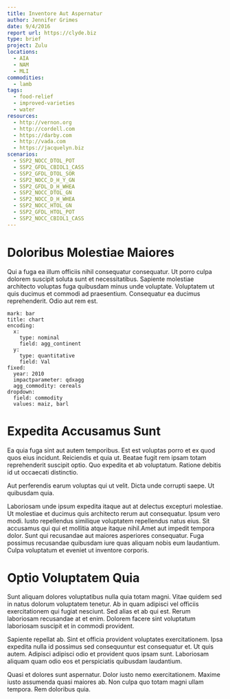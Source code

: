 ```yaml
---
title: Inventore Aut Aspernatur
author: Jennifer Grimes
date: 9/4/2016
report url: https://clyde.biz
type: brief
project: Zulu
locations:
  - AIA
  - NAM
  - MLI
commodities:
  - lamb
tags:
  - food-relief
  - improved-varieties
  - water
resources:
  - http://vernon.org
  - http://cordell.com
  - https://darby.com
  - http://vada.com
  - https://jacquelyn.biz
scenarios:
  - SSP2_NOCC_DTOL_POT
  - SSP2_GFDL_CBIOL1_CASS
  - SSP2_GFDL_DTOL_SOR
  - SSP2_NOCC_D_H_Y_GN
  - SSP2_GFDL_D_H_WHEA
  - SSP2_NOCC_DTOL_GN
  - SSP2_NOCC_D_H_WHEA
  - SSP2_NOCC_HTOL_GN
  - SSP2_GFDL_HTOL_POT
  - SSP2_NOCC_CBIOL1_CASS
---
```

# Doloribus Molestiae Maiores
Qui a fuga ea illum officiis nihil consequatur consequatur. Ut porro culpa dolorem suscipit soluta sunt et necessitatibus. Sapiente molestiae architecto voluptas fuga quibusdam minus unde voluptate. Voluptatem ut quis ducimus et commodi ad praesentium. Consequatur ea ducimus reprehenderit. Odio aut rem est.

```vis
mark: bar
title: chart
encoding:
  x:
    type: nominal
    field: agg_continent
  y:
    type: quantitative
    field: Val
fixed:
  year: 2010
  impactparameter: qdxagg
  agg_commodity: cereals
dropdown:
  field: commodity
  values: maiz, barl
```

# Expedita Accusamus Sunt
Ea quia fuga sint aut autem temporibus. Est est voluptas porro et ex quod quos eius incidunt. Reiciendis et quia ut. Beatae fugit rem ipsam totam reprehenderit suscipit optio. Quo expedita et ab voluptatum. Ratione debitis id ut occaecati distinctio.
 Aut perferendis earum voluptas qui ut velit. Dicta unde corrupti saepe. Ut quibusdam quia.
 Laboriosam unde ipsum expedita itaque aut at delectus excepturi molestiae. Ut molestiae et ducimus quis architecto rerum aut consequatur. Ipsum vero modi. Iusto repellendus similique voluptatem repellendus natus eius. Sit accusamus qui qui et mollitia atque itaque nihil.Amet aut impedit tempora dolor. Sunt qui recusandae aut maiores asperiores consequatur. Fuga possimus recusandae quibusdam iure quas aliquam nobis eum laudantium. Culpa voluptatum et eveniet ut inventore corporis.

# Optio Voluptatem Quia
Sunt aliquam dolores voluptatibus nulla quia totam magni. Vitae quidem sed in natus dolorum voluptatem tenetur. Ab in quam adipisci vel officiis exercitationem qui fugiat nesciunt. Sed alias et ab qui est. Rerum laboriosam recusandae at et enim. Dolorem facere sint voluptatum laboriosam suscipit et in commodi provident.
 Sapiente repellat ab. Sint et officia provident voluptates exercitationem. Ipsa expedita nulla id possimus sed consequuntur est consequatur et. Ut quis autem. Adipisci adipisci odio et provident quos ipsam sunt. Laboriosam aliquam quam odio eos et perspiciatis quibusdam laudantium.
 Quasi et dolores sunt aspernatur. Dolor iusto nemo exercitationem. Maxime iusto assumenda quasi maiores ab. Non culpa quo totam magni ullam tempora. Rem doloribus quia.
